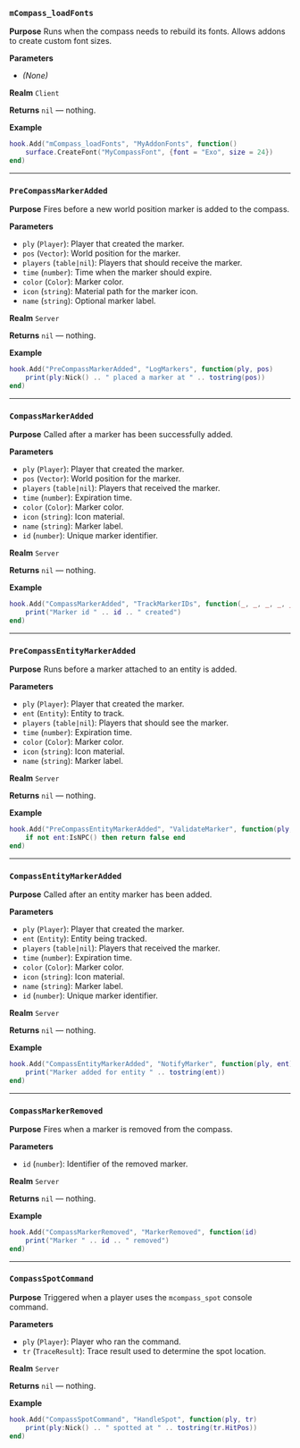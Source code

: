 ### `mCompass_loadFonts`

**Purpose**
Runs when the compass needs to rebuild its fonts. Allows addons to create custom font sizes.

**Parameters**

* *(None)*

**Realm**
`Client`

**Returns**
`nil` — nothing.

**Example**

```lua
hook.Add("mCompass_loadFonts", "MyAddonFonts", function()
    surface.CreateFont("MyCompassFont", {font = "Exo", size = 24})
end)
```

---

### `PreCompassMarkerAdded`

**Purpose**
Fires before a new world position marker is added to the compass.

**Parameters**

* `ply` (`Player`): Player that created the marker.
* `pos` (`Vector`): World position for the marker.
* `players` (`table|nil`): Players that should receive the marker.
* `time` (`number`): Time when the marker should expire.
* `color` (`Color`): Marker color.
* `icon` (`string`): Material path for the marker icon.
* `name` (`string`): Optional marker label.

**Realm**
`Server`

**Returns**
`nil` — nothing.

**Example**

```lua
hook.Add("PreCompassMarkerAdded", "LogMarkers", function(ply, pos)
    print(ply:Nick() .. " placed a marker at " .. tostring(pos))
end)
```

---

### `CompassMarkerAdded`

**Purpose**
Called after a marker has been successfully added.

**Parameters**

* `ply` (`Player`): Player that created the marker.
* `pos` (`Vector`): World position for the marker.
* `players` (`table|nil`): Players that received the marker.
* `time` (`number`): Expiration time.
* `color` (`Color`): Marker color.
* `icon` (`string`): Icon material.
* `name` (`string`): Marker label.
* `id` (`number`): Unique marker identifier.

**Realm**
`Server`

**Returns**
`nil` — nothing.

**Example**

```lua
hook.Add("CompassMarkerAdded", "TrackMarkerIDs", function(_, _, _, _, _, _, _, id)
    print("Marker id " .. id .. " created")
end)
```

---

### `PreCompassEntityMarkerAdded`

**Purpose**
Runs before a marker attached to an entity is added.

**Parameters**

* `ply` (`Player`): Player that created the marker.
* `ent` (`Entity`): Entity to track.
* `players` (`table|nil`): Players that should see the marker.
* `time` (`number`): Expiration time.
* `color` (`Color`): Marker color.
* `icon` (`string`): Icon material.
* `name` (`string`): Marker label.

**Realm**
`Server`

**Returns**
`nil` — nothing.

**Example**

```lua
hook.Add("PreCompassEntityMarkerAdded", "ValidateMarker", function(ply, ent)
    if not ent:IsNPC() then return false end
end)
```

---

### `CompassEntityMarkerAdded`

**Purpose**
Called after an entity marker has been added.

**Parameters**

* `ply` (`Player`): Player that created the marker.
* `ent` (`Entity`): Entity being tracked.
* `players` (`table|nil`): Players that received the marker.
* `time` (`number`): Expiration time.
* `color` (`Color`): Marker color.
* `icon` (`string`): Icon material.
* `name` (`string`): Marker label.
* `id` (`number`): Unique marker identifier.

**Realm**
`Server`

**Returns**
`nil` — nothing.

**Example**

```lua
hook.Add("CompassEntityMarkerAdded", "NotifyMarker", function(ply, ent)
    print("Marker added for entity " .. tostring(ent))
end)
```

---

### `CompassMarkerRemoved`

**Purpose**
Fires when a marker is removed from the compass.

**Parameters**

* `id` (`number`): Identifier of the removed marker.

**Realm**
`Server`

**Returns**
`nil` — nothing.

**Example**

```lua
hook.Add("CompassMarkerRemoved", "MarkerRemoved", function(id)
    print("Marker " .. id .. " removed")
end)
```

---

### `CompassSpotCommand`

**Purpose**
Triggered when a player uses the `mcompass_spot` console command.

**Parameters**

* `ply` (`Player`): Player who ran the command.
* `tr` (`TraceResult`): Trace result used to determine the spot location.

**Realm**
`Server`

**Returns**
`nil` — nothing.

**Example**

```lua
hook.Add("CompassSpotCommand", "HandleSpot", function(ply, tr)
    print(ply:Nick() .. " spotted at " .. tostring(tr.HitPos))
end)
```
